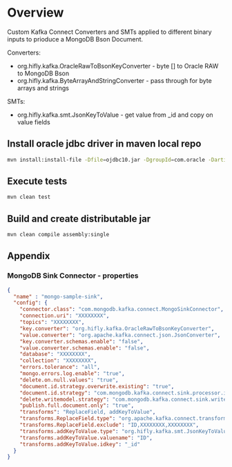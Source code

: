 # Overview

Custom Kafka Connect Converters and SMTs applied to different binary inputs to prioduce a MongoDB Bson Document.

Converters:

 - org.hifly.kafka.OracleRawToBsonKeyConverter - byte [] to Oracle RAW to MongoDB Bson
 - org.hifly.kafka.ByteArrayAndStringConverter - pass through for byte arrays and strings

SMTs:

- org.hifly.kafka.smt.JsonKeyToValue - get value from _id and copy on value fields


## Install oracle jdbc driver in maven local repo

```bash
mvn install:install-file -Dfile=ojdbc10.jar -DgroupId=com.oracle -DartifactId=ojdbc10 -Dversion=19.3 -Dpackaging=jar
```

## Execute tests

```bash
mvn clean test
```

## Build and create distributable jar

```bash
mvn clean compile assembly:single
```

## Appendix

### MongoDB Sink Connector - properties

```json
{
  "name" : "mongo-sample-sink",
  "config": {
    "connector.class": "com.mongodb.kafka.connect.MongoSinkConnector",
    "connection.uri": "XXXXXXXX",
    "topics": "XXXXXXXX",
    "key.converter": "org.hifly.kafka.OracleRawToBsonKeyConverter",
    "value.converter": "org.apache.kafka.connect.json.JsonConverter",
    "key.converter.schemas.enable": "false",
    "value.converter.schemas.enable": "false",
    "database": "XXXXXXXX",
    "collection": "XXXXXXXX",
    "errors.tolerance": "all",
    "mongo.errors.log.enable": "true",
    "delete.on.null.values": "true",
    "document.id.strategy.overwrite.existing": "true",
    "document.id.strategy": "com.mongodb.kafka.connect.sink.processor.id.strategy.FullKeyStrategy",
    "delete.writemodel.strategy": "com.mongodb.kafka.connect.sink.writemodel.strategy.DeleteOneDefaultStrategy",
    "publish.full.document.only": "true",
    "transforms": "ReplaceField, addKeyToValue",
    "transforms.ReplaceField.type": "org.apache.kafka.connect.transforms.ReplaceField$Value",
    "transforms.ReplaceField.exclude": "ID,XXXXXXXX,XXXXXXXX",
    "transforms.addKeyToValue.type": "org.hifly.kafka.smt.JsonKeyToValue",
    "transforms.addKeyToValue.valuename": "ID",
    "transforms.addKeyToValue.idkey": "_id"
  }
}

```